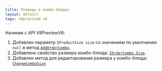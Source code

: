 ```yaml
---
title: Размеры в комбо-блюдах
layout: default
tags: v8preview6 v8
---
```


Начиная с API V8PreviewV6:
1. Добавлен параметр `IProductSize size` со значением по умолчанию `null` в метод [`AddOrderCombo`](https://iiko.github.io/front.api.sdk/v8/html/M_Resto_Front_Api_Editors_IEditSession_AddOrderCombo.htm).
1. Добавлено свойство размера комбо-блюда: [`IOrderCombo.Size`](https://iiko.github.io/front.api.sdk/v8/html/P_Resto_Front_Api_Data_Orders_IOrderCombo_Size.htm).
1. Добавлен метод для редактирования размера у комбо-блюда: [`ChangeComboSize`](https://iiko.github.io/front.api.sdk/v8/html/M_Resto_Front_Api_Editors_IEditSession_ChangeComboSize.htm)